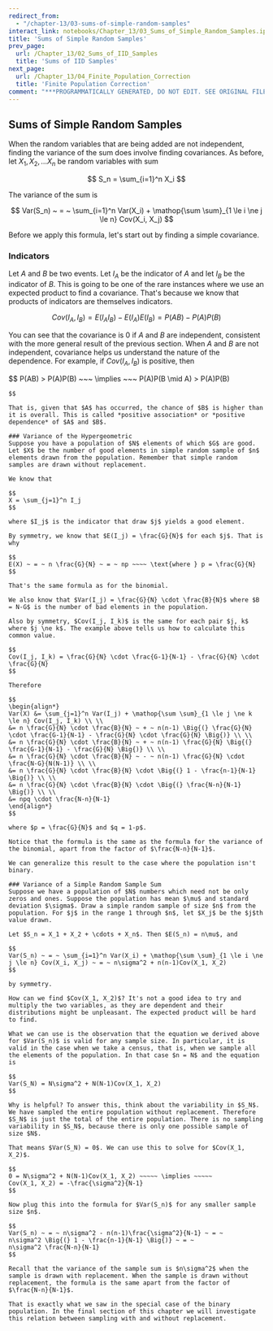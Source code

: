 ```yaml
---
redirect_from:
  - "/chapter-13/03-sums-of-simple-random-samples"
interact_link: notebooks/Chapter_13/03_Sums_of_Simple_Random_Samples.ipynb
title: 'Sums of Simple Random Samples'
prev_page:
  url: /Chapter_13/02_Sums_of_IID_Samples
  title: 'Sums of IID Samples'
next_page:
  url: /Chapter_13/04_Finite_Population_Correction
  title: 'Finite Population Correction'
comment: "***PROGRAMMATICALLY GENERATED, DO NOT EDIT. SEE ORIGINAL FILES IN /notebooks***"
---
```


## Sums of Simple Random Samples


When the random variables that are being added are not independent, finding the variance of the sum does involve finding covariances. As before, let $X_1, X_2, \ldots X_n$ be random variables with sum

$$
S_n = \sum_{i=1}^n X_i
$$

The variance of the sum is

$$
Var(S_n) ~ = ~ \sum_{i=1}^n Var(X_i) + \mathop{\sum \sum}_{1 \le i \ne j \le n} Cov(X_i, X_j)
$$

Before we apply this formula, let's start out by finding a simple covariance.

### Indicators
Let $A$ and $B$ be two events. Let $I_A$ be the indicator of $A$ and let $I_B$ be the indicator of  $B$. This is going to be one of the rare instances where we use an expected product to find a covariance. That's because we know that products of indicators are themselves indicators.

$$
Cov(I_A, I_B) = E(I_AI_B) - E(I_A)E(I_B) = P(AB) - P(A)P(B)
$$

You can see that the covariance is 0 if $A$ and $B$ are independent, consistent with the more general result of the previous section. When $A$ and $B$ are not independent, covariance helps us understand the nature of the dependence. For example, if $Cov(I_A, I_B)$ is positive, then

$$
P(AB) > P(A)P(B) ~~~ \implies ~~~ P(A)P(B \mid A) > P(A)P(B)
~~~ \implies ~~~ P(B \mid A) > P(B)
$$

That is, given that $A$ has occurred, the chance of $B$ is higher than it is overall. This is called *positive association* or *positive dependence* of $A$ and $B$.

### Variance of the Hypergeometric
Suppose you have a population of $N$ elements of which $G$ are good. Let $X$ be the number of good elements in simple random sample of $n$ elements drawn from the population. Remember that simple random samples are drawn without replacement.

We know that

$$
X = \sum_{j=1}^n I_j
$$

where $I_j$ is the indicator that draw $j$ yields a good element. 

By symmetry, we know that $E(I_j) = \frac{G}{N}$ for each $j$. That is why

$$
E(X) ~ = ~ n \frac{G}{N} ~ = ~ np ~~~~ \text{where } p = \frac{G}{N}
$$

That's the same formula as for the binomial.

We also know that $Var(I_j) = \frac{G}{N} \cdot \frac{B}{N}$ where $B = N-G$ is the number of bad elements in the population.

Also by symmetry, $Cov(I_j, I_k)$ is the same for each pair $j, k$ where $j \ne k$. The example above tells us how to calculate this common value.

$$
Cov(I_j, I_k) = \frac{G}{N} \cdot \frac{G-1}{N-1} - \frac{G}{N} \cdot \frac{G}{N}
$$

Therefore

$$
\begin{align*}
Var(X) &= \sum_{j=1}^n Var(I_j) + \mathop{\sum \sum}_{1 \le j \ne k \le n} Cov(I_j, I_k) \\ \\
&= n \frac{G}{N} \cdot \frac{B}{N} ~ + ~ n(n-1) \Big{(} \frac{G}{N} \cdot \frac{G-1}{N-1} - \frac{G}{N} \cdot \frac{G}{N} \Big{)} \\ \\
&= n \frac{G}{N} \cdot \frac{B}{N} ~ + ~ n(n-1) \frac{G}{N} \Big{(} \frac{G-1}{N-1} - \frac{G}{N} \Big{)} \\ \\
&= n \frac{G}{N} \cdot \frac{B}{N} ~ - ~ n(n-1) \frac{G}{N} \cdot \frac{N-G}{N(N-1)} \\ \\
&= n \frac{G}{N} \cdot \frac{B}{N} \cdot \Big{(} 1 - \frac{n-1}{N-1} \Big{)} \\ \\
&= n \frac{G}{N} \cdot \frac{B}{N} \cdot \Big{(} \frac{N-n}{N-1} \Big{)} \\ \\
&= npq \cdot \frac{N-n}{N-1}
\end{align*}
$$

where $p = \frac{G}{N}$ and $q = 1-p$. 

Notice that the formula is the same as the formula for the variance of the binomial, apart from the factor of $\frac{N-n}{N-1}$.

We can generalize this result to the case where the population isn't binary.

### Variance of a Simple Random Sample Sum
Suppose we have a population of $N$ numbers which need not be only zeros and ones. Suppose the population has mean $\mu$ and standard deviation $\sigma$. Draw a simple random sample of size $n$ from the population. For $j$ in the range 1 through $n$, let $X_j$ be the $j$th value drawn.

Let $S_n = X_1 + X_2 + \cdots + X_n$. Then $E(S_n) = n\mu$, and 

$$
Var(S_n) ~ = ~ \sum_{i=1}^n Var(X_i) + \mathop{\sum \sum}_{1 \le i \ne j \le n} Cov(X_i, X_j) ~ = ~ n\sigma^2 + n(n-1)Cov(X_1, X_2)
$$

by symmetry.

How can we find $Cov(X_1, X_2)$? It's not a good idea to try and multiply the two variables, as they are dependent and their distributions might be unpleasant. The expected product will be hard to find.

What we can use is the observation that the equation we derived above for $Var(S_n)$ is valid for any sample size. In particular, it is valid in the case when we take a census, that is, when we sample all the elements of the population. In that case $n = N$ and the equation is

$$
Var(S_N) = N\sigma^2 + N(N-1)Cov(X_1, X_2)
$$

Why is helpful? To answer this, think about the variability in $S_N$. We have sampled the entire population without replacement. Therefore $S_N$ is just the total of the entire population. There is no sampling variability in $S_N$, because there is only one possible sample of size $N$.

That means $Var(S_N) = 0$. We can use this to solve for $Cov(X_1, X_2)$.

$$
0 = N\sigma^2 + N(N-1)Cov(X_1, X_2) ~~~~~ \implies ~~~~~
Cov(X_1, X_2) = -\frac{\sigma^2}{N-1}
$$

Now plug this into the formula for $Var(S_n)$ for any smaller sample size $n$.

$$
Var(S_n) ~ = ~ n\sigma^2 - n(n-1)\frac{\sigma^2}{N-1} ~ = ~
n\sigma^2 \Big{(} 1 - \frac{n-1}{N-1} \Big{)} ~ = ~
n\sigma^2 \frac{N-n}{N-1}
$$

Recall that the variance of the sample sum is $n\sigma^2$ when the sample is drawn with replacement. When the sample is drawn without replacement, the formula is the same apart from the factor of $\frac{N-n}{N-1}$. 

That is exactly what we saw in the special case of the binary population. In the final section of this chapter we will investigate this relation between sampling with and without replacement.

